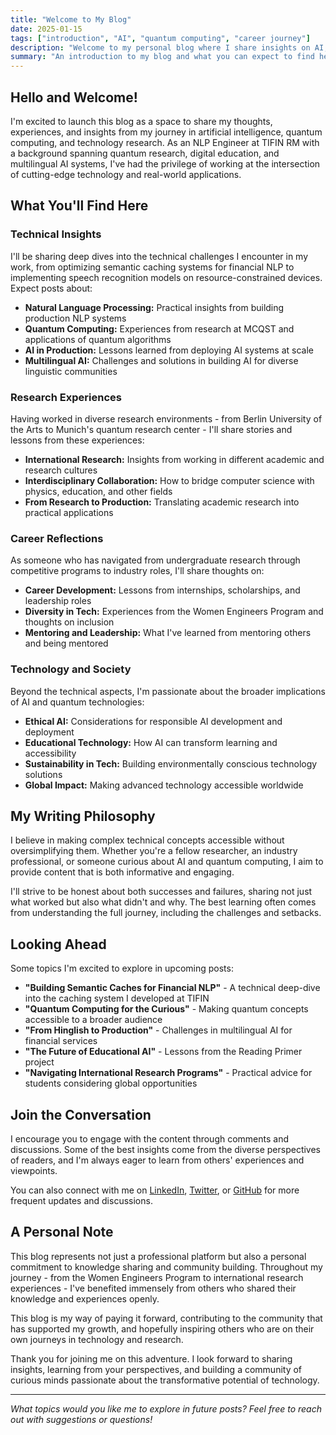 ```yaml
---
title: "Welcome to My Blog"
date: 2025-01-15
tags: ["introduction", "AI", "quantum computing", "career journey"]
description: "Welcome to my personal blog where I share insights on AI, quantum computing, and my journey in technology research and engineering."
summary: "An introduction to my blog and what you can expect to find here - thoughts on AI, quantum computing, research experiences, and the intersection of technology and society."
---
```


## Hello and Welcome!

I'm excited to launch this blog as a space to share my thoughts, experiences, and insights from my journey in artificial intelligence, quantum computing, and technology research. As an NLP Engineer at TIFIN RM with a background spanning quantum research, digital education, and multilingual AI systems, I've had the privilege of working at the intersection of cutting-edge technology and real-world applications.

## What You'll Find Here

### Technical Insights
I'll be sharing deep dives into the technical challenges I encounter in my work, from optimizing semantic caching systems for financial NLP to implementing speech recognition models on resource-constrained devices. Expect posts about:

- **Natural Language Processing:** Practical insights from building production NLP systems
- **Quantum Computing:** Experiences from research at MCQST and applications of quantum algorithms
- **AI in Production:** Lessons learned from deploying AI systems at scale
- **Multilingual AI:** Challenges and solutions in building AI for diverse linguistic communities

### Research Experiences
Having worked in diverse research environments - from Berlin University of the Arts to Munich's quantum research center - I'll share stories and lessons from these experiences:

- **International Research:** Insights from working in different academic and research cultures
- **Interdisciplinary Collaboration:** How to bridge computer science with physics, education, and other fields
- **From Research to Production:** Translating academic research into practical applications

### Career Reflections
As someone who has navigated from undergraduate research through competitive programs to industry roles, I'll share thoughts on:

- **Career Development:** Lessons from internships, scholarships, and leadership roles
- **Diversity in Tech:** Experiences from the Women Engineers Program and thoughts on inclusion
- **Mentoring and Leadership:** What I've learned from mentoring others and being mentored

### Technology and Society
Beyond the technical aspects, I'm passionate about the broader implications of AI and quantum technologies:

- **Ethical AI:** Considerations for responsible AI development and deployment
- **Educational Technology:** How AI can transform learning and accessibility
- **Sustainability in Tech:** Building environmentally conscious technology solutions
- **Global Impact:** Making advanced technology accessible worldwide

## My Writing Philosophy

I believe in making complex technical concepts accessible without oversimplifying them. Whether you're a fellow researcher, an industry professional, or someone curious about AI and quantum computing, I aim to provide content that is both informative and engaging.

I'll strive to be honest about both successes and failures, sharing not just what worked but also what didn't and why. The best learning often comes from understanding the full journey, including the challenges and setbacks.

## Looking Ahead

Some topics I'm excited to explore in upcoming posts:

- **"Building Semantic Caches for Financial NLP"** - A technical deep-dive into the caching system I developed at TIFIN
- **"Quantum Computing for the Curious"** - Making quantum concepts accessible to a broader audience
- **"From Hinglish to Production"** - Challenges in multilingual AI for financial services
- **"The Future of Educational AI"** - Lessons from the Reading Primer project
- **"Navigating International Research Programs"** - Practical advice for students considering global opportunities

## Join the Conversation

I encourage you to engage with the content through comments and discussions. Some of the best insights come from the diverse perspectives of readers, and I'm always eager to learn from others' experiences and viewpoints.

You can also connect with me on [LinkedIn](https://www.linkedin.com/in/arya-suneesh/), [Twitter](https://x.com/arya_suneesh), or [GitHub](https://github.com/aryasuneesh) for more frequent updates and discussions.

## A Personal Note

This blog represents not just a professional platform but also a personal commitment to knowledge sharing and community building. Throughout my journey - from the Women Engineers Program to international research experiences - I've benefited immensely from others who shared their knowledge and experiences openly.

This blog is my way of paying it forward, contributing to the community that has supported my growth, and hopefully inspiring others who are on their own journeys in technology and research.

Thank you for joining me on this adventure. I look forward to sharing insights, learning from your perspectives, and building a community of curious minds passionate about the transformative potential of technology.

---

*What topics would you like me to explore in future posts? Feel free to reach out with suggestions or questions!*
